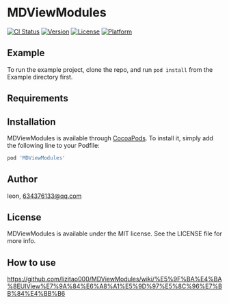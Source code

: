 
# MDViewModules

[![CI Status](http://img.shields.io/travis/lizitao000/MDViewModules.svg?style=flat)](https://travis-ci.org/lizitao000/MDViewModules)
[![Version](https://img.shields.io/cocoapods/v/MDViewModules.svg?style=flat)](http://cocoapods.org/pods/MDViewModules)
[![License](https://img.shields.io/cocoapods/l/MDViewModules.svg?style=flat)](http://cocoapods.org/pods/MDViewModules)
[![Platform](https://img.shields.io/cocoapods/p/MDViewModules.svg?style=flat)](http://cocoapods.org/pods/MDViewModules)

## Example

To run the example project, clone the repo, and run `pod install` from the Example directory first.

## Requirements



## Installation

MDViewModules is available through [CocoaPods](http://cocoapods.org). To install
it, simply add the following line to your Podfile:

```ruby
pod 'MDViewModules'
```

## Author

leon, 634376133@qq.com

## License

MDViewModules is available under the MIT license. See the LICENSE file for more info.

## How to use

https://github.com/lizitao000/MDViewModules/wiki/%E5%9F%BA%E4%BA%8EUIView%E7%9A%84%E6%A8%A1%E5%9D%97%E5%8C%96%E7%BB%84%E4%BB%B6
